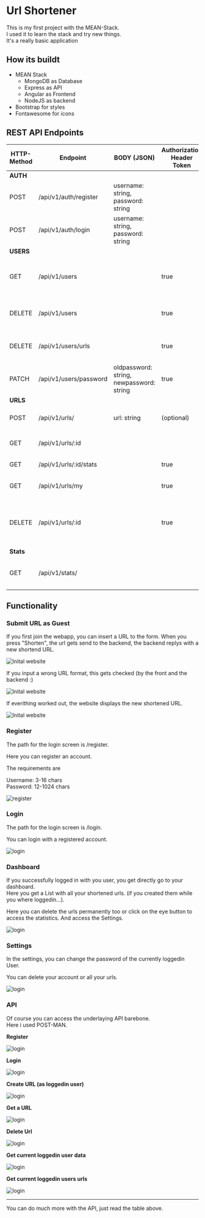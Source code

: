 # Url Shortener

This is my first project with the MEAN-Stack. \
I used it to learn the stack and try new things. \
It's a really basic application

## How its buildt

- MEAN Stack
    - MongoDB as Database
    - Express as API
    - Angular as Frontend
    - NodeJS as backend
- Bootstrap for styles
- Fontawesome for icons

## REST API Endpoints

| HTTP-Method | Endpoint | BODY (JSON) | Authorization Header Token | Description |
|---|---|---|---|---|
| **AUTH** |  |  |  |  |
| POST | /api/v1/auth/register | username: string, password: string |  | register as new user |
| POST | /api/v1/auth/login | username: string, password: string |  | login as registered user |
| **USERS** |  |  |  |  |
| GET | /api/v1/users |  | true | get data from current loggedin user |
| DELETE | /api/v1/users |  | true | delete currently loggedin user |
| DELETE | /api/v1/users/urls |  | true | delete currently loggedin users urls |
| PATCH | /api/v1/users/password | oldpassword: string, newpassword: string | true | change password |
| **URLS** |  |  |  |  |
| POST | /api/v1/urls/ | url: string | (optional) | create a shortend url |
| GET | /api/v1/urls/:id |  |  | get a shortened url |
| GET | /api/v1/urls/:id/stats |  | true | get stats of url |
| GET | /api/v1/urls/my |  | true | get current loggedin users urls |
| DELETE | /api/v1/urls/:id |  | true | delete a url of a user (only when logged in as this user) |
| **Stats** |  |  |  |  |
| GET | /api/v1/stats/ | | | get selected stats of whole page |

## Functionality

### Submit URL as Guest

If you first join the webapp, you can insert a URL to the form.
When you press "Shorten", the url gets send to the backend, the backend replys with a new shortend URL.

![Inital website](./.img/1.png)

If you input a wrong URL format, this gets checked (by the front and the backend :)

![Inital website](./.img/2.png)

If everithing worked out, the website displays the new shortened URL.

![Inital website](./.img/3.png)


### Register

The path for the login screen is <url>/register.

Here you can register an account.

The requirements are  

Username: 3-16 chars \
Password: 12-1024 chars

![register](./.img/10.png)

### Login

The path for the login screen is <url>/login.

You can login with a registered account.

![login](./.img/8.png)

### Dashboard

If you successfully logged in with you user, you get directly go to your dashboard.\
Here you get a List with all your shortened urls. (if you created them while you where loggedin...).

Here you can delete the urls permanently too or click on the eye button to access the statistics.
And access the Settings.

![login](./.img/9.png)

### Settings

In the settings, you can change the password of the currently loggedin User.

You can delete your account or all your urls.

![login](./.img/15.png)

### API

Of course you can access the underlaying API barebone. \
Here i used POST-MAN.

**Register**

![login](./.img/7.png)

**Login**

![login](./.img/6.png)

**Create URL (as loggedin user)**

![login](./.img/4.png)

**Get a URL**

![login](./.img/5.png)

**Delete Url**

![login](./.img/13.png)

**Get current loggedin user data**

![login](./.img/11.png)

**Get current loggedin users urls**

![login](./.img/14.png)





---

You can do much more with the API, just read the table above.